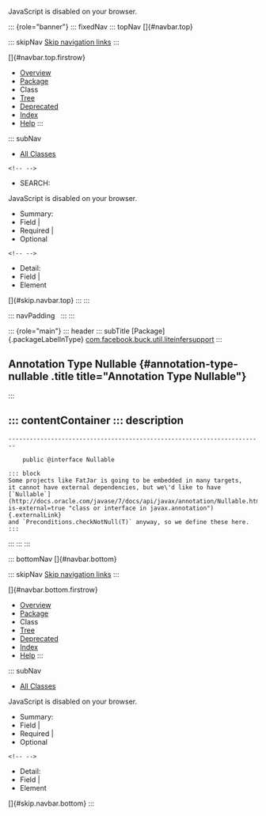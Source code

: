 <div>

JavaScript is disabled on your browser.

</div>

::: {role="banner"}
::: fixedNav
::: topNav
[]{#navbar.top}

::: skipNav
[Skip navigation links](#skip.navbar.top "Skip navigation links")
:::

[]{#navbar.top.firstrow}

-   [Overview](../../../../../index.html)
-   [Package](package-summary.html)
-   Class
-   [Tree](package-tree.html)
-   [Deprecated](../../../../../deprecated-list.html)
-   [Index](../../../../../index-all.html)
-   [Help](../../../../../help-doc.html)
:::

::: subNav
-   [All Classes](../../../../../allclasses.html)

```{=html}
<!-- -->
```
-   SEARCH:

<div>

<div>

JavaScript is disabled on your browser.

</div>

</div>

<div>

-   Summary: 
-   Field \| 
-   Required \| 
-   Optional

```{=html}
<!-- -->
```
-   Detail: 
-   Field \| 
-   Element

</div>

[]{#skip.navbar.top}
:::
:::

::: navPadding
 
:::
:::

::: {role="main"}
::: header
::: subTitle
[Package]{.packageLabelInType} [com.facebook.buck.util.liteinfersupport](package-summary.html)
:::

## Annotation Type Nullable {#annotation-type-nullable .title title="Annotation Type Nullable"}
:::

::: contentContainer
::: description
-   

    ------------------------------------------------------------------------

        public @interface Nullable

    ::: block
    Some projects like FatJar is going to be embedded in many targets,
    it cannot have external dependencies, but we\'d like to have
    [`Nullable`](http://docs.oracle.com/javase/7/docs/api/javax/annotation/Nullable.html?is-external=true "class or interface in javax.annotation"){.externalLink}
    and `Preconditions.checkNotNull(T)` anyway, so we define these here.
    :::
:::
:::
:::

::: bottomNav
[]{#navbar.bottom}

::: skipNav
[Skip navigation links](#skip.navbar.bottom "Skip navigation links")
:::

[]{#navbar.bottom.firstrow}

-   [Overview](../../../../../index.html)
-   [Package](package-summary.html)
-   Class
-   [Tree](package-tree.html)
-   [Deprecated](../../../../../deprecated-list.html)
-   [Index](../../../../../index-all.html)
-   [Help](../../../../../help-doc.html)
:::

::: subNav
-   [All Classes](../../../../../allclasses.html)

<div>

<div>

JavaScript is disabled on your browser.

</div>

</div>

<div>

-   Summary: 
-   Field \| 
-   Required \| 
-   Optional

```{=html}
<!-- -->
```
-   Detail: 
-   Field \| 
-   Element

</div>

[]{#skip.navbar.bottom}
:::
